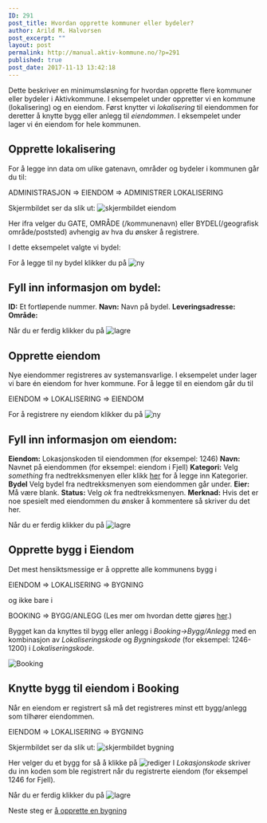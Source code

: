 ```yaml
---
ID: 291
post_title: Hvordan opprette kommuner eller bydeler?
author: Arild M. Halvorsen
post_excerpt: ""
layout: post
permalink: http://manual.aktiv-kommune.no/?p=291
published: true
post_date: 2017-11-13 13:42:18
---
```

Dette beskriver en minimumsløsning for hvordan opprette flere kommuner eller bydeler i Aktivkommune. I eksempelet under oppretter vi en kommune (lokalisering) og en eiendom. Først knytter vi *lokalisering* til eiendommen for deretter å knytte bygg eller anlegg til *eiendommen*. I eksempelet under lager vi én eiendom for hele kommunen.

## Opprette lokalisering

For å legge inn data om ulike gatenavn, områder og bydeler i kommunen går du til:

ADMINISTRASJON => EIENDOM => ADMINISTRER LOKALISERING

Skjermbildet ser da slik ut: 
![skjermbildet eiendom](http://manual.aktiv-kommune.no/wp-content/uploads/2018/01/Skjermbildeeiendom.png)

Her ifra velger du GATE, OMRÅDE (/kommunenavn) eller BYDEL(/geografisk område/poststed) avhengig av hva du ønsker å registrere. 

I dette eksempelet valgte vi bydel:

For å legge til ny bydel klikker du på 
![ny](http://manual.aktiv-kommune.no/wp-content/uploads/2017/12/NY.png)

## Fyll inn informasjon om bydel:
**ID:** Et fortløpende nummer.
**Navn:** Navn på bydel. 
**Leveringsadresse:**
**Område:**

Når du er ferdig klikker du på 
![lagre](http://manual.aktiv-kommune.no/wp-content/uploads/2017/12/lagre.png)


## Opprette eiendom
Nye eiendommer registreres av systemansvarlige. I eksempelet under lager vi bare én eiendom for hver kommune. For å legge til en eiendom går du til

EIENDOM => LOKALISERING => EIENDOM 

For å registrere ny eiendom klikker du på 
![ny](http://manual.aktiv-kommune.no/wp-content/uploads/2017/12/NY.png)

## Fyll inn informasjon om eiendom:
**Eiendom:** Lokasjonskoden til eiendommen (for eksempel: 1246)
**Navn:** Navnet på eiendommen (for eksempel: eiendom i Fjell)
**Kategori:** Velg *something* fra nedtrekksmenyen eller klikk [her](https://manual.aktiv-kommune.no/?p=700) for å legge inn Kategorier.
**Bydel** Velg bydel fra nedtrekksmenyen som eiendommen går under. 
**Eier:** Må være blank.
**Status:** Velg *ok* fra nedtrekksmenyen.
**Merknad:** Hvis det er noe spesielt med eiendommen du ønsker å kommentere så skriver du det her. 

Når du er ferdig klikker du på 
![lagre](http://manual.aktiv-kommune.no/wp-content/uploads/2017/12/lagre.png)


## Opprette bygg i Eiendom
Det mest hensiktsmessige er å opprette alle kommunens bygg i 

EIENDOM => LOKALISERING => BYGNING

og ikke bare i 

BOOKING => BYGG/ANLEGG (Les mer om hvordan dette gjøres [her](http://manual.aktiv-kommune.no/?p=321).)

Bygget kan da knyttes til bygg eller anlegg i *Booking->Bygg/Anlegg* med en kombinasjon av *Lokaliseringskode* og *Bygningskode* (for eksempel: 1246-1200) i *Lokaliseringskode*.

![Booking ](http://manual.aktiv-kommune.no/wp-content/uploads/2017/11/booking_bygg-anlegg-e1511184434853.png)

## Knytte bygg til eiendom i Booking
Når en eiendom er registrert så må det registreres minst ett bygg/anlegg som tilhører eiendommen.  

EIENDOM => LOKALISERING => BYGNING

Skjermbildet ser da slik ut: 
![skjermbildet bygning](http://manual.aktiv-kommune.no/wp-content/uploads/2017/12/eiendombygning.png)

Her velger du et bygg for så å klikke på 
![rediger](http://manual.aktiv-kommune.no/wp-content/uploads/2017/12/rediger.png)
I *Lokasjonskode* skriver du inn koden som ble registrert når du registrerte eiendom (for eksempel 1246 for Fjell).

Når du er ferdig klikker du på 
![lagre](http://manual.aktiv-kommune.no/wp-content/uploads/2017/12/lagre.png)

Neste steg er [å opprette en bygning](https://manual.aktiv-kommune.no/?p=321)